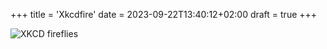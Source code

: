 +++
title = 'Xkcdfire'
date = 2023-09-22T13:40:12+02:00
draft = true
+++

![XKCD fireflies](/images/xkcdfireflies.png)